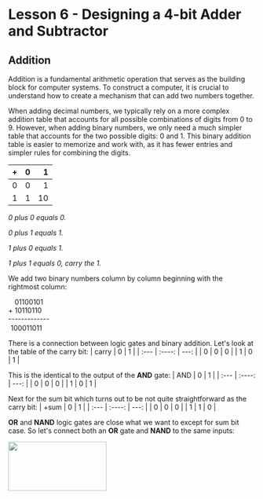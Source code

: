 # Lesson 6 - Designing a 4-bit Adder and Subtractor

## Addition

Addition is a fundamental arithmetic operation that serves as the building block for computer systems. To construct a computer, it is crucial to understand how to create a mechanism that can add two numbers together.

When adding decimal numbers, we typically rely on a more complex addition table that accounts for all possible combinations of digits from 0 to 9. However, when adding binary numbers, we only need a much simpler table that accounts for the two possible digits: 0 and 1. This binary addition table is easier to memorize and work with, as it has fewer entries and simpler rules for combining the digits.

| + | 0 | 1 |
| :---        |    :----:   |          ---: |
| 0 | 0 | 1 |
| 1 | 1 | 10 |

*0 plus 0 equals 0.*

*0 plus 1 equals 1.*

*1 plus 0 equals 1.*

*1 plus 1 equals 0, carry the 1.*


We add two binary numbers column by column beginning with the rightmost column:

<div style="text-indent: 13px"> 01100101</div>
<div>+  10110110</div>
-------------
<div style="margin-left: 5px; padding-top: 2px">100011011</div> 

There is a connection between logic gates and binary addition. Let's look at the table of the carry bit:
| carry | 0 | 1 |
| :---        |    :----:   |          ---: |
| 0 | 0 | 0 |
| 1 | 0 | 1 |

This is the identical to the output of the **AND** gate: 
| AND | 0 | 1 |
| :---        |    :----:   |          ---: |
| 0 | 0 | 0 |
| 1 | 0 | 1 |

Next for the sum bit which turns out to be not quite straightforward as the carry bit: 
| +sum | 0 | 1 |
| :---        |    :----:   |          ---: |
| 0 | 0 | 0 |
| 1 | 1 | 0 |

**OR** and **NAND** logic gates are close what we want to except for sum bit case. So let's connect both an **OR** gate and **NAND** to the same inputs:

<img src="/assets/or_nand.png" width="200" height="100">






